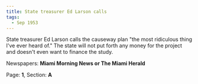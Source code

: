 ```yaml
---  
title: State treasurer Ed Larson calls  
tags:  
  - Sep 1953  
---  
```

  
State treasurer Ed Larson calls the causeway plan "the most ridiculous thing I've ever heard of." The state will not put forth any money for the project and doesn't even want to finance the study.  
  
Newspapers: **Miami Morning News or The Miami Herald**  
  
Page: **1**, Section: **A** 
